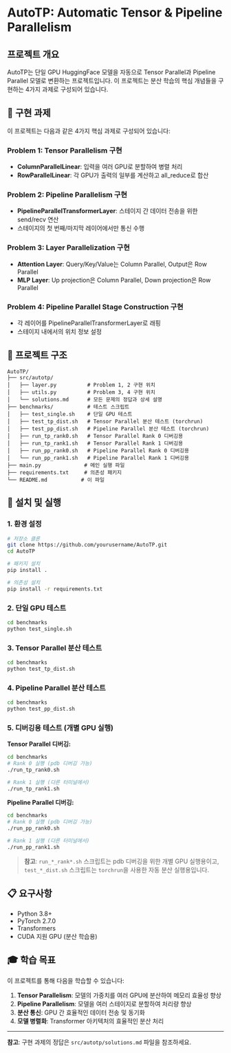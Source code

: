 # AutoTP: Automatic Tensor & Pipeline Parallelism

## 프로젝트 개요

AutoTP는 단일 GPU HuggingFace 모델을 자동으로 Tensor Parallel과 Pipeline Parallel 모델로 변환하는 프로젝트입니다. 이 프로젝트는 분산 학습의 핵심 개념들을 구현하는 4가지 과제로 구성되어 있습니다.

## 🎯 구현 과제

이 프로젝트는 다음과 같은 4가지 핵심 과제로 구성되어 있습니다:

### Problem 1: Tensor Parallelism 구현
- **ColumnParallelLinear**: 입력을 여러 GPU로 분할하여 병렬 처리
- **RowParallelLinear**: 각 GPU가 출력의 일부를 계산하고 all_reduce로 합산

### Problem 2: Pipeline Parallelism 구현
- **PipelineParallelTransformerLayer**: 스테이지 간 데이터 전송을 위한 send/recv 연산
- 스테이지의 첫 번째/마지막 레이어에서만 통신 수행

### Problem 3: Layer Parallelization 구현
- **Attention Layer**: Query/Key/Value는 Column Parallel, Output은 Row Parallel
- **MLP Layer**: Up projection은 Column Parallel, Down projection은 Row Parallel

### Problem 4: Pipeline Parallel Stage Construction 구현
- 각 레이어를 PipelineParallelTransformerLayer로 래핑
- 스테이지 내에서의 위치 정보 설정

## 📁 프로젝트 구조

```
AutoTP/
├── src/autotp/
│   ├── layer.py          # Problem 1, 2 구현 위치
│   ├── utils.py          # Problem 3, 4 구현 위치
│   └── solutions.md      # 모든 문제의 정답과 상세 설명
├── benchmarks/           # 테스트 스크립트
│   ├── test_single.sh    # 단일 GPU 테스트
│   ├── test_tp_dist.sh   # Tensor Parallel 분산 테스트 (torchrun)
│   ├── test_pp_dist.sh   # Pipeline Parallel 분산 테스트 (torchrun)
│   ├── run_tp_rank0.sh   # Tensor Parallel Rank 0 디버깅용
│   ├── run_tp_rank1.sh   # Tensor Parallel Rank 1 디버깅용
│   ├── run_pp_rank0.sh   # Pipeline Parallel Rank 0 디버깅용
│   └── run_pp_rank1.sh   # Pipeline Parallel Rank 1 디버깅용
├── main.py              # 메인 실행 파일
├── requirements.txt     # 의존성 패키지
└── README.md           # 이 파일
```

## 🚀 설치 및 실행

### 1. 환경 설정

```bash
# 저장소 클론
git clone https://github.com/yourusername/AutoTP.git
cd AutoTP

# 패키지 설치
pip install .

# 의존성 설치
pip install -r requirements.txt
```

### 2. 단일 GPU 테스트

```bash
cd benchmarks
python test_single.sh
```

### 3. Tensor Parallel 분산 테스트

```bash
cd benchmarks
python test_tp_dist.sh
```

### 4. Pipeline Parallel 분산 테스트

```bash
cd benchmarks
python test_pp_dist.sh
```

### 5. 디버깅용 테스트 (개별 GPU 실행)

**Tensor Parallel 디버깅:**
```bash
cd benchmarks
# Rank 0 실행 (pdb 디버깅 가능)
./run_tp_rank0.sh

# Rank 1 실행 (다른 터미널에서)
./run_tp_rank1.sh
```

**Pipeline Parallel 디버깅:**
```bash
cd benchmarks
# Rank 0 실행 (pdb 디버깅 가능)
./run_pp_rank0.sh

# Rank 1 실행 (다른 터미널에서)
./run_pp_rank1.sh
```

> **참고**: `run_*_rank*.sh` 스크립트는 pdb 디버깅을 위한 개별 GPU 실행용이고, `test_*_dist.sh` 스크립트는 `torchrun`을 사용한 자동 분산 실행용입니다.

## 📋 요구사항

- Python 3.8+
- PyTorch 2.7.0
- Transformers
- CUDA 지원 GPU (분산 학습용)

## 🎓 학습 목표

이 프로젝트를 통해 다음을 학습할 수 있습니다:

1. **Tensor Parallelism**: 모델의 가중치를 여러 GPU에 분산하여 메모리 효율성 향상
2. **Pipeline Parallelism**: 모델을 여러 스테이지로 분할하여 처리량 향상
3. **분산 통신**: GPU 간 효율적인 데이터 전송 및 동기화
4. **모델 병렬화**: Transformer 아키텍처의 효율적인 분산 처리


---

**참고**: 구현 과제의 정답은 `src/autotp/solutions.md` 파일을 참조하세요.

